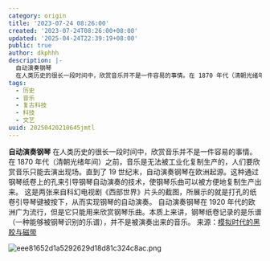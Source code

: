 ```yaml
---
category: origin
title: '2023-07-24 08:26:00'
created: '2023-07-24T08:26:00+08:00'
updated: '2025-04-24T22:39:19+08:00'
public: true
author: dkphhh
description: |-
  自动演奏钢琴
  在人类历史的很长一段时间中，欣赏音乐并不是一件容易的事情。在 1870 年代（清朝光绪年间）之前……
tags:
  - 历史
  - 音乐
  - 复古科技
  - 科技
  - 文艺
uuid: 20250420210645jmtl
---
```


**自动演奏钢琴**
在人类历史的很长一段时间中，欣赏音乐并不是一件容易的事情。在 1870 年代（清朝光绪年间）之前，音乐是无法被工业化复制生产的，人们要欣赏音乐只能去演出现场。直到了 19 世纪末，自动演奏钢琴在欧洲起源。这种通过钢琴纸卷上的孔来引导钢琴自动演奏的技术，使钢琴乐曲可以被方便地复制生产出来。
这是两张来自科幻电视剧《西部世界》片头的截图，所展示的就是打孔的纸卷引导琴键被按下，从而实现钢琴的自动演奏。
自动演奏钢琴在 1920 年代的欧洲广为流行，但是它只能用来欣赏钢琴乐曲。本质上来讲，钢琴纸卷记录的是乐谱（一种能够被钢琴识别的乐谱），并不是被演奏出来的音乐。
来源：[模拟时代的黑胶与磁带](https://sspai.com/post/81162)

![eee81652d1a5292629d18d81c324c8ac.png](https://cdn.sspai.com/2023/07/14/eee81652d1a5292629d18d81c324c8ac.png?imageView2/2/w/1120/q/90/interlace/1/ignore-error/1)
